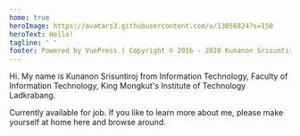 ```yaml
---
home: true
heroImage: https://avatars3.githubusercontent.com/u/13056824?s=150
heroText: Hello!
tagline: ' '
footer: Powered by VuePress | Copyright © 2016 - 2020 Kunanon Srisuntiroj
---
```


Hi. My name is Kunanon Srisuntiroj from Information Technology, Faculty of Information Technology, King Mongkut's Institute of Technology Ladkrabang.

Currently available for job. If you like to learn more about me, please make yourself at home here and browse around. 
